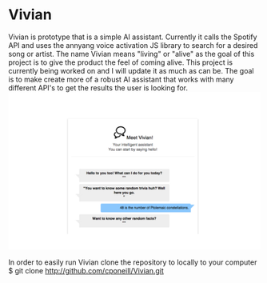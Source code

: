 # Vivian
Vivian is prototype that is a simple AI assistant. Currently it calls the Spotify API and uses the annyang voice activation JS library to search for a desired song or artist. The name Vivian means "living" or "alive" as the goal of this project is to give the product the feel of coming alive. This project is currently being worked on and I will update it as much as can be. The goal is to make create more of a robust AI assistant that works with many different API's to get the results the user is looking for. 
  ![](https://github.com/cponeill/Vivia/blob/master/public/images/Vivian.jpg)
  
In order to easily run Vivian clone the repository to locally to your computer
  $ git clone http://github.com/cponeill/Vivian.git
